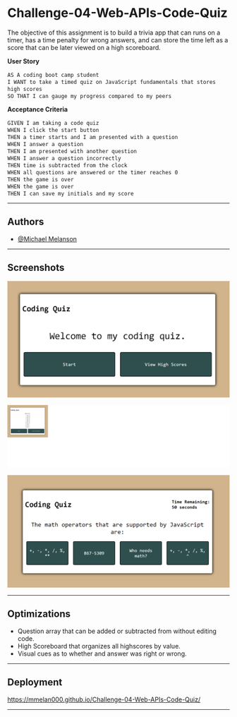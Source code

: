 # Challenge-04-Web-APIs-Code-Quiz

The objective of this assignment is to build a trivia app that can runs on a timer, has a time penalty for wrong answers, and can store the time left as a score that can be later viewed on a high scoreboard.

**User Story**
```
AS A coding boot camp student
I WANT to take a timed quiz on JavaScript fundamentals that stores high scores
SO THAT I can gauge my progress compared to my peers
```

**Acceptance Criteria**
```
GIVEN I am taking a code quiz
WHEN I click the start button
THEN a timer starts and I am presented with a question
WHEN I answer a question
THEN I am presented with another question
WHEN I answer a question incorrectly
THEN time is subtracted from the clock
WHEN all questions are answered or the timer reaches 0
THEN the game is over
WHEN the game is over
THEN I can save my initials and my score
```

---

## Authors

- [@Michael Melanson](https://github.com/mmelan000)

---

## Screenshots

![App Screenshot](./assets/images/landing.png)

![App Screenshot](./assets/images/hs.png)

![App Screenshot](./assets/images/question.png)

---

## Optimizations

- Question array that can be added or subtracted from without editing code.
- High Scoreboard that organizes all highscores by value.
- Visual cues as to whether and answer was right or wrong.

---

## Deployment

https://mmelan000.github.io/Challenge-04-Web-APIs-Code-Quiz/

---
